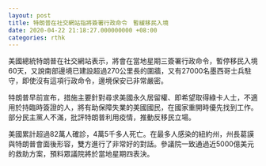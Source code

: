 ```yaml
---
layout: post
title: 特朗普在社交網站指將簽署行政命令　暫緩移民入境
date: 2020-04-22 21:18:27.000000000 +08:00
categories: rthk
---
```


美國總統特朗普在社交網站表示，將會在當地星期三簽署行政命令，暫停移民入境60天，又說南部邊境已建設超過270公里長的圍牆，又有27000名墨西哥士兵駐守，即使沒有這項行政命令，邊境保安已非常嚴密。

特朗普早前宣布，措施主要針對尋求美國永久居留權、即希望取得綠卡人士，不適用於持臨時簽證的人，將有助保障失業的美國國民，在國家重開時優先找到工作。部分民主黨人不滿，批評特朗普利用疫情，推動反移民立場。

美國累計超過82萬人確診，4萬5千多人死亡。在最多人感染的紐約州，州長葛謨與特朗普會面後形容，雙方進行了非常好的對話。參議院一致通過近5000億美元的救助方案，預料眾議院將於當地星期四表決。
